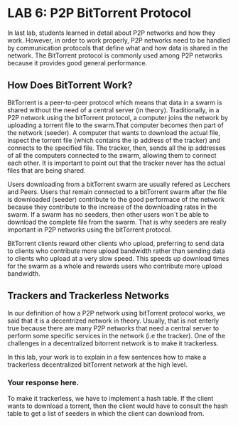 # LAB 6: P2P BitTorrent Protocol
In last lab, students learned in detail about P2P networks and how they work. However, in order to work properly, P2P networks need to be handled by communication protocols that define what and how data is shared in the network. The BitTorrent protocol is commonly used among P2P networks because it provides good general performance. 

## How Does BitTorrent Work?

BitTorrent is a peer-to-peer protocol which means that data in a swarm is shared without the need of a central server (in theory). Traditionally, in a P2P network using the bitTorrent protocol, a computer joins the network by uploading a torrent file to the swarm.That computer becomes then part of the network (seeder). A computer that wants to download the actual file, inspect the torrent file (which contains the ip address of the tracker) and connects to the specified file. The tracker, then, sends all the ip addresses of all the computers connected to the swarm, allowing them to connect each other. It is important to point out that the tracker never has the actual files that are being shared. 

Users downloading from a bitTorrent swarm are usually refered as Lecchers and Peers. Users that remain connected to a bitTorrent swarm after the file is downloaded (seeder) contribute to the good performace of the network because they contribute to the increase of the downloading rates in the swarm. If a swarm has no seeders, then other users won´t be able to download the complete file from the swarm. That is why seeders are really important in P2P networks using the bitTorrent protocol. 

BitTorrent clients reward other clients who upload, preferring to send data to clients who contribute more upload bandwidth rather than sending data to clients who upload at a very slow speed. This speeds up download times for the swarm as a whole and rewards users who contribute more upload bandwidth.

## Trackers and Trackerless Networks 

In our definition of how a P2P network using bitTorrent protocol works, we said that it is a decentrized network in theory. Usually, that is not enterly true because there are many P2P networks that need a central server to perform some specific services in the network (i.e the tracker). One of the challenges in a decentralized bitorrent network is to make it trackerless. 

In this lab, your work is to explain in a few sentences how to make a trackerless decentralized bitTorrent network at the high level. 

### Your response here. 

To make it trackerless, we have to implement a hash table. If the client wants to download a torrent, then the client would have to consult the hash table to get a list of seeders in which the client can download from.


